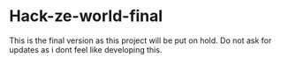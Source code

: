 # Hack-ze-world-final

This is the final version as this project will be put on hold.
Do not ask for updates as i dont feel like developing this.
